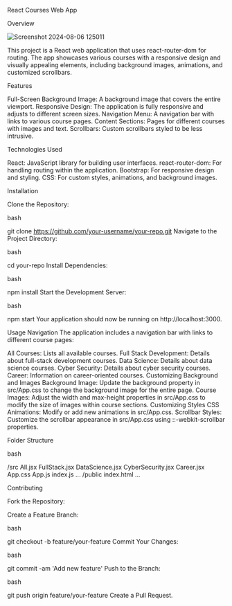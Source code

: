 React Courses Web App

Overview

![Screenshot 2024-08-06 125011](https://github.com/user-attachments/assets/d3bfec99-0827-44f3-839b-ff69d4244fdb)

This project is a React web application that uses react-router-dom for routing. The app showcases various courses with a responsive design and visually appealing elements, including background images, animations, and customized scrollbars.

Features

Full-Screen Background Image: A background image that covers the entire viewport.
Responsive Design: The application is fully responsive and adjusts to different screen sizes.
Navigation Menu: A navigation bar with links to various course pages.
Content Sections: Pages for different courses with images and text.
Scrollbars: Custom scrollbars styled to be less intrusive.

Technologies Used

React: JavaScript library for building user interfaces.
react-router-dom: For handling routing within the application.
Bootstrap: For responsive design and styling.
CSS: For custom styles, animations, and background images.

Installation

Clone the Repository:

bash

git clone https://github.com/your-username/your-repo.git
Navigate to the Project Directory:

bash

cd your-repo
Install Dependencies:

bash

npm install
Start the Development Server:

bash

npm start
Your application should now be running on http://localhost:3000.

Usage
Navigation
The application includes a navigation bar with links to different course pages:

All Courses: Lists all available courses.
Full Stack Development: Details about full-stack development courses.
Data Science: Details about data science courses.
Cyber Security: Details about cyber security courses.
Career: Information on career-oriented courses.
Customizing Background and Images
Background Image: Update the background property in src/App.css to change the background image for the entire page.
Course Images: Adjust the width and max-height properties in src/App.css to modify the size of images within course sections.
Customizing Styles
CSS Animations: Modify or add new animations in src/App.css.
Scrollbar Styles: Customize the scrollbar appearance in src/App.css using ::-webkit-scrollbar properties.

Folder Structure

bash

/src
    All.jsx
    FullStack.jsx
    DataScience.jsx
    CyberSecurity.jsx
    Career.jsx
  App.css
  App.js
  index.js
  ...
/public
  index.html
  ...
  
Contributing

Fork the Repository:

Create a Feature Branch:

bash

git checkout -b feature/your-feature
Commit Your Changes:

bash

git commit -am 'Add new feature'
Push to the Branch:

bash

git push origin feature/your-feature
Create a Pull Request.
